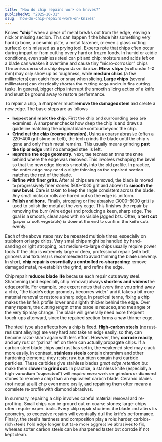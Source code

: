 ```yaml
---
title: "How do chip repairs work on knives?"
publishedAt: "2025-10-31"
slug: 'how-do-chip-repairs-work-on-knives'
---
```


Knives **“chip”** when a piece of metal breaks out from the edge, leaving a nick or missing section.  This can happen if the blade hits something very hard (a bone, a ceramic plate, a metal fastener, or even a glass cutting surface) or is misused as a prying tool.  Experts note that chips often occur during impact or from cutting overly hard or frozen foods.  In humid or acidic conditions, even stainless steel can pit and chip: moisture and acids left on a blade can weaken it over time and cause tiny “micro-corrosion” chips.  The seriousness of a chip depends on its size.  **Minor chips** (well under 1–2 mm) may only show up as roughness, while **medium chips** (a few millimeters) can catch food or snag when slicing.  **Large chips** (several millimeters) can drastically shorten the cutting edge and ruin fine cutting tasks.  In general, bigger chips interrupt the smooth slicing action of a knife and must be ground away to restore performance.

To repair a chip, a sharpener must **remove the damaged steel** and create a new edge. The basic steps are as follows:

- **Inspect and mark the chip.** First the chip and surrounding area are examined. A sharpener checks how deep the chip is and draws a guideline matching the original blade contour beyond the chip.
- **Grind out the chip (coarse abrasion).** Using a coarse abrasive (often a 220–400 grit stone or belt), the tech grinds the blade until the chip is gone and only fresh metal remains. This usually means grinding **past the tip or edge** until no damaged steel is left.
- **Reprofile the edge geometry.** Next, the technician thins the knife behind where the edge was removed. This involves reshaping the bevel so that the new edge blends smoothly into the old profile. In practice, the entire edge may need a slight thinning so the repaired section matches the rest of the blade.
- **Refine with finer grits.** After all chips are removed, the blade is moved to progressively finer stones (800–1000 grit and above) to **smooth the new bevel**. Care is taken to keep the angle consistent across the blade. Any small nicks or rolls are honed out so the edge is uniform.
- **Polish and hone.** Finally, stropping or fine abrasive (3000–8000 grit) is used to polish the metal at the very edge. This finishes the repair by removing the burr (wire edge) and producing a keen, sharp edge. The goal is a smooth, clean apex with no visible jagged bits. Often, a **test cut** (paper or soft vegetable) is done at the end to confirm the knife cuts evenly.

Each of the above steps may be repeated multiple times, especially on stubborn or large chips.  Very small chips might be handled by hand-sanding or light stropping, but medium-to-large chips usually require power tools.  If the chip is extremely large or deep, professional repair (with belt grinders and fixtures) is recommended to avoid thinning the blade unevenly.  In short, **chip repair is essentially a controlled re-sharpening:** remove damaged metal, re-establish the grind, and refine the edge.

Chip repair **reduces blade life** because each repair cuts away steel.  Sharpening (and especially chip removal) always **shortens and widens** the edge profile.  For example, one expert notes that every time you grind away a chip, “the blade’s edge geometry becomes wider” and it takes a bit more material removal to restore a sharp edge.  In practical terms, fixing a chip makes the knife’s profile lower and slightly thicker behind the edge.  Over many repairs, the cutting length of the blade is reduced, and the angle of the very tip may change.  The blade will generally need more frequent touch-ups afterward, since the repaired section forms a *new* thinner edge.

The steel type also affects how a chip is fixed.  **High-carbon steels** (no rust-resistant alloying) are very hard and take an edge easily, so they can become razor-sharp again with less effort.  However, they **corrode readily**, and any rust or “patina” left on them can actually propagate chips.  If a carbon steel blade chips and rust has set in, the weakened steel may crack more easily.  In contrast, **stainless steels** contain chromium and other hardening elements; they resist rust but often contain hard carbide particles.  These carbides give stainless blades *great edge retention* but make them **slower to grind out**.  In practice, a stainless knife (especially a high-vanadium “supersteel”) will require more work on grinders or diamond stones to remove a chip than an equivalent carbon blade. Ceramic blades (not metal at all) chip even more easily, and repairing them often means a complete re-profile with diamond abrasives.

In summary, repairing a chip involves careful material removal and re-profiling.  Small chips can be ground out on coarse stones; larger chips often require expert tools.  Every chip repair shortens the blade and alters its geometry, so excessive repairs will eventually dull the knife’s performance.  Finally, the steel’s hardness and composition play a role: harder, carbide-rich steels hold edge longer but take more aggressive abrasives to fix, whereas softer carbon steels can be sharpened faster but corrode if not kept clean.